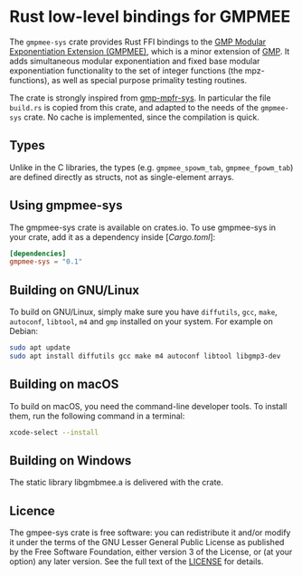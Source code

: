 # Rust low-level bindings for GMPMEE

The `gmpmee-sys` crate provides Rust FFI bindings to the [GMP Modular Exponentiation Extension (GMPMEE)](https://github.com/verificatum/verificatum-gmpmee), which is a minor extension of [GMP](https://gmplib.org/). It adds simultaneous modular exponentiation and fixed base modular exponentiation functionality to the set of integer functions (the mpz-functions), as well as special purpose primality testing routines.

The crate is strongly inspired from [gmp-mpfr-sys](https://crates.io/crates/gmp-mpfr-sys). In particular the file `build.rs` is copied from this crate, and adapted to the needs of the `gmpmee-sys` crate. No cache is implemented, since the compilation is quick.

## Types

Unlike in the C libraries, the types (e.g. `gmpmee_spowm_tab`, `gmpmee_fpowm_tab`) are defined directly as structs, not as single-element
arrays.

## Using gmpmee-sys

The gmpmee-sys crate is available on crates.io. To use gmpmee-sys in your crate, add it as a dependency inside [*Cargo.toml*]:

```toml
[dependencies]
gmpmee-sys = "0.1"
```

## Building on GNU/Linux

To build on GNU/Linux, simply make sure you have `diffutils`, `gcc`,
`make`, `autoconf`, `libtool`, `m4` and `gmp` installed on your system. For example on Debian:

```sh
sudo apt update 
sudo apt install diffutils gcc make m4 autoconf libtool libgmp3-dev
```

## Building on macOS

To build on macOS, you need the command-line developer tools. To
install them, run the following command in a terminal:

```sh
xcode-select --install
```

## Building on Windows

The static library libgmbmee.a is delivered with the crate.

## Licence

The gmpee-sys crate is free software: you can redistribute it and/or modify it under the terms of the GNU Lesser General Public License as published by the Free Software Foundation, either version 3 of the License, or (at your option) any later version. See the full text of the [LICENSE](LICENSE.md) for details.

